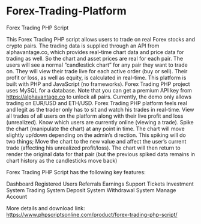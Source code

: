 # Forex-Trading-Platform
Forex Trading PHP Script

This Forex Trading PHP script allows users to trade on real Forex stocks and crypto pairs. The trading data is supplied through an API from alphavantage.co, which provides real-time chart data and price data for trading as well. So the chart and asset prices are real for each pair. The users will see a normal “candlestick chart” for any pair they want to trade on. They will view their trade live for each active order (buy or sell). Their profit or loss, as well as equity, is calculated in real-time. This platform is built with PHP and JavaScript (no frameworks). Forex Trading PHP project uses MySQL for a database. Note that you can get a premium API key from https://alphavantage.co to unlock all pairs. Currently, the demo only allows trading on EUR/USD and ETH/USD. Forex Trading PHP platform feels real and legit as the trader only has to sit and watch his trades in real-time. View all trades of all users on the platform along with their live profit and loss (unrealized). Know which users are currently online (viewing a trade). Spike the chart (manipulate the chart) at any point in time. The chart will move slightly up/down depending on the admin’s direction. This spiking will do two things; Move the chart to the new value and affect the user’s current trade (affecting his unrealized profit/loss). The chart will then return to render the original data for that pair (but the previous spiked data remains in chart history as the candlesticks move back)

Forex Trading PHP Script has the following key features:

Dashboard
Registered Users
Referrals Earnings
Support Tickets
Investment System
Trading System
Deposit System
Withdrawal System
Manage Account

More details and download link:
https://www.phpscriptsonline.com/product/forex-trading-php-script/
